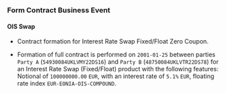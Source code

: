 ### Form Contract Business Event

#### OIS Swap
- Contract formation for Interest Rate Swap Fixed/Float Zero Coupon.

- Formation of full contract is performed on `2001-01-25` between
  parties `Party A` (`54930084UKLVMY22DS16`) and `Party B`
  (`48750084UKLVTR22DS78`)
  for an Interest Rate Swap (Fixed/Float) product with the
  following features: Notional of `100000000.00` `EUR`, with an interest rate of `5.1%` `EUR`,
  floating rate index `EUR-EONIA-OIS-COMPOUND`.